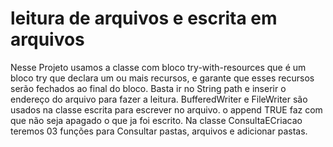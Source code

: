 # leitura de arquivos e escrita em arquivos

Nesse Projeto usamos a classe com bloco try-with-resources que é um bloco try que declara um ou mais recursos, e garante que esses recursos serão fechados ao final do bloco. Basta ir no String path e inserir o endereço do arquivo para fazer a leitura. BufferedWriter e FileWriter são usados na classe escrita para escrever no arquivo. o append TRUE faz com que não seja apagado o que ja foi escrito. Na classe ConsultaECriacao teremos 03 funções para Consultar pastas, arquivos e adicionar pastas.



